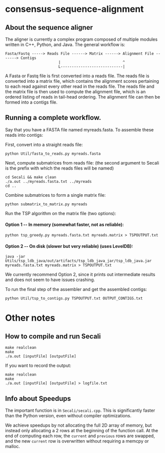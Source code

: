 consensus-sequence-alignment
============================

## About the sequence aligner

The aligner is currently a complex program composed of multiple modules written in C++, Python, and Java.  The general workflow is:

    Fasta/Fastq -----> Reads File ------> Matrix ------> Alignment File -------> Contigs
                            |                            ^
                            L----------------------------|
                            
A Fasta or Fastq file is first converted into a reads file.  The reads file is converted into a matrix file, which contains the alignment scores pertaining to each read against every other read in the reads file.  The reads file and the matrix file is then used to compute the alignment file, which is an ordered listing of reads in tail-head ordering.  The alignment file can then be formed into a contigs file.

## Running a complete workflow.

Say that you have a FASTA file named myreads.fasta.  To assemble these reads into contigs:

 
First, convert into a straight reads file:


    python Util/fasta_to_reads.py myreads.fasta
   


Next, compute submatrices from reads file: (the second argument to Secali is the prefix with which the reads files will be named) 


    cd Secali && make clean
    ./a.out ../myreads.fasta.txt ../myreads
    cd ..


Combine submatrices to form a single matrix file:


    python submatrix_to_matrix.py myreads
    

Run the TSP algorithm on the matrix file (two options):
#### Option 1 -- In memory (somewhat faster, not as reliable):


    python tsp_greedy.py myreads.fasta.txt myreads.matrix > TSPOUTPUT.txt


#### Option 2 -- On disk (slower but very reliable) (uses LevelDB):


    java -jar Utils/tsp_ldb_java/out/artifacts/tsp_ldb_java_jar/tsp_ldb_java.jar myreads.fasta.txt myreads.matrix > TSPOUTPUT.txt
    
    
We currently recommend Option 2, since it prints out intermediate results and does not seem to have issues crashing.
  
To run the final step of the assembler and get the assembled contigs:

    python Util/tsp_to_contigs.py TSPOUTPUT.txt OUTPUT_CONTIGS.txt
     


# Other notes
## How to compile and run Secali

    make realclean
    make
    ./a.out [inputFile] [outputFile]
    
If you want to record the output:

    make realclean
    make
    ./a.out [inputFile] [outputFile] > logfile.txt

## Info about Speedups
The important function is in `Secali/secali.cpp`.  This is significantly faster than the Python version, even without compiler optimizations.  

We achieve speedups by not allocating the full 2D array of memory, but instead only allocating a 2 rows at the beginning of the function call.  At the end of computing each row, the `current` and `previous` rows are swapped, and the new `current` row is overwritten without requiring a memcpy or malloc.   
